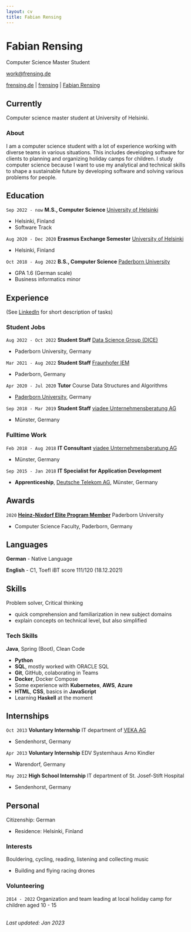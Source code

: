 ```yaml
---
layout: cv
title: Fabian Rensing
---
```

# Fabian Rensing
Computer Science Master Student

<a href="work@frensing.de">work@frensing.de</a>

<div id="webaddress">
    <a href="https://frensing.de"><i class="fas fa-home"></i> frensing.de</a>
    | <a href="https://github.com/frensing"><i class="fab fa-github"></i> frensing</a>
    | <a href="https://www.linkedin.com/in/fabian-rensing-75aa941b8"><i class="fab fa-linkedin"></i> Fabian Rensing</a>
</div>


## Currently

Computer science master student at University of Helsinki.

### About

I am a computer science student with a lot of experience working with diverse teams in various situations.
This includes developing software for clients to planning and organizing holiday camps for children.
I study computer science because I want to use my analytical and technical skills to shape a sustainable future by developing software and solving various problems for people.


## Education

`Sep 2022 - now`
**M.S., Computer Science** [University of Helsinki](https://www.helsinki.fi/en/faculty-science/faculty/computer-science)
- Helsinki, Finland
- Software Track

`Aug 2020 - Dec 2020`
**Erasmus Exchange Semester** [University of Helsinki](https://www.helsinki.fi/en/faculty-science/faculty/computer-science)
- Helsinki, Finland

`Oct 2018 - Aug 2022`
**B.S., Computer Science** [Paderborn University](https://www.uni-paderborn.de/en/)
- GPA 1.6 (German scale)
- Business informatics minor 


## Experience

(See [LinkedIn](https://www.linkedin.com/in/fabian-rensing-75aa941b8) for short description of tasks)

### Student Jobs

`Aug 2022 - Oct 2022`
**Student Staff** [Data Science Group (DICE)](https://dice-research.org/)
- Paderborn University, Germany

`Mar 2021 - Aug 2022`
**Student Staff** [Fraunhofer IEM](https://www.iem.fraunhofer.de/en.html)
- Paderborn, Germany

`Apr 2020 - Jul 2020`
**Tutor** Course Data Structures and Algorithms
- [Paderborn University](https://www.uni-paderborn.de/en/), Germany

`Sep 2018 - Mar 2019`
**Student Staff** [viadee Unternehmensberatung AG](https://www.viadee.de/en/)
- Münster, Germany


### Fulltime Work

`Feb 2018 - Aug 2018`
**IT Consultant** [viadee Unternehmensberatung AG](https://www.viadee.de/en/)
- Münster, Germany

`Sep 2015 - Jan 2018`
**IT Specialist for Application Development**
- **Apprenticeship**, [Deutsche Telekom AG](https://www.telekom.com/en), Münster, Germany


## Awards

`2020`
[**Heinz-Nixdorf Elite Program Member**](https://www.eim.uni-paderborn.de/en/faculty/courses-of-study/studies/support-for-talent) Paderborn University
- Computer Science Faculty, Paderborn, Germany


## Languages

**German** - Native Language

**English** - C1, Toefl iBT score 111/120 (18.12.2021)

## Skills
Problem solver, Critical thinking
- quick comprehension and familiarization in new subject domains
- explain concepts on technical level, but also simplified

### Tech Skills
**Java**, Spring (Boot), Clean Code
- **Python**
- **SQL**, mostly worked with ORACLE SQL
- **Git**, GitHub, colaborating in Teams
- **Docker**, Docker Compose
- Some experience with **Kubernetes**, **AWS**, **Azure**
- **HTML**, **CSS**, basics in **JavaScript**
- Learning **Haskell** at the moment


## Internships

`Oct 2013`
**Voluntary Internship** IT department of [VEKA AG](https://www.veka.de/homepage/)
- Sendenhorst, Germany

`Apr 2013`
**Voluntary Internship** EDV Systemhaus Arno Kindler
- Warendorf, Germany

`May 2012`
**High School Internship** IT department of St. Josef-Stift Hospital
- Sendenhorst, Germany


## Personal
<!-- Birth date: 20. April 1997 -->
Citizenship: German
- Residence: Helsinki, Finland

### Interests

Bouldering, cycling, reading, listening and collecting music
- Building and flying racing drones

### Volunteering

`2014 - 2022`
Organization and team leading at local holiday camp for children aged 10 - 15

\
<em id="updated">Last updated: Jan 2023</em>


